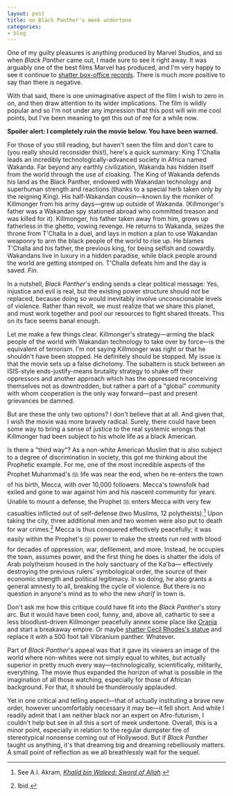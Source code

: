 ```yaml
---
layout: post
title: on Black Panther's meek undertone
categories:
- blog
---
```

One of my guilty pleasures is anything produced by Marvel Studios, and so when *Black Panther* came out, I made sure to see it right away. It was arguably one of the best films Marvel has produced, and I'm very happy to see it continue to [shatter box-office records](http://www.latimes.com/entertainment/movies/la-et-mn-box-office-black-panther-20180220-story.html). There is much more positive to say than there is negative.

With that said, there is one unimaginative aspect of the film I wish to zero in on, and then draw attention to its wider implications. The film is wildly popular and so I'm not under any impression that this post will win me cool points, but I've been meaning to get this out of me for a while now.

**Spoiler alert: I completely ruin the movie below. You have been warned.**

For those of you still reading, but haven't seen the film and don't care to (you really should reconsider this!), here's a quick summary: King T'Challa leads an incredibly technologically-advanced society in Africa named Wakanda. Far beyond any earthly civilization, Wakanda has hidden itself from the world through the use of cloaking. The King of Wakanda defends his land as the Black Panther, endowed with Wakandan technology and superhuman strength and reactions (thanks to a special herb taken only by the reigning King). His half-Wakandan cousin—known by the moniker of Killmonger from his army days—grew up outside of Wakanda. (Killmonger's father was a Wakandan spy stationed abroad who committed treason and was killed for it). Killmonger, his father taken away from him, grows up fatherless in the ghetto, vowing revenge. He returns to Wakanda, seizes the throne from T'Challa in a duel, and lays in motion a plan to use Wakandan weaponry to arm the black people of the world to rise up. He blames T'Challa and his father, the previous king, for being selfish and cowardly. Wakandans live in luxury in a hidden paradise, while black people around the world are getting stomped on. T'Challa defeats him and the day is saved. *Fin*.

In a nutshell, *Black Panther*'s ending sends a clear political message: Yes, injustice and evil is real, but the existing power structure should *not* be replaced, because doing so would inevitably involve unconscionable levels of violence. Rather than revolt, we must realize that we share this planet, and must work together and pool our resources to fight shared threats. This on its face seems banal enough.

Let me make a few things clear. Killmonger's strategy—arming the black people of the world with Wakandan technology to take over by force—is the equivalent of terrorism. I'm not saying Killmonger was right or that he shouldn't have been stopped. He definitely should be stopped. My issue is that the movie sets up a false dichotomy. The subaltern is stuck between an ISIS-style ends-justify-means brutality strategy to shake off their oppressors and another approach which has the oppressed reconceiving themselves not as downtrodden, but rather a part of a "global" community with whom cooperation is the only way forward—past and present grievances be damned.

But are these the only two options? I don't believe that at all. And given that, I wish the movie was more bravely radical. Surely, there could have been some way to bring a sense of justice to the real systemic wrongs that Killmonger had been subject to his whole life as a black American.

Is there a "third way"? As a non-white American Muslim that is also subject to a degree of discrimination in society, this got me thinking about the Prophetic example. For me, one of the most incredible aspects of the Prophet Muhammad's ﷺ life was near the end, when he re-enters the town of his birth, Mecca, with over 10,000 followers. Mecca's townsfolk had exiled and gone to war against him and his nascent community for years. Unable to mount a defense, the Prophet ﷺ enters Mecca with very few casualties inflicted out of self-defense (two Muslims, 12 polytheists).[^1] Upon taking the city, three additional men and two women were also put to death for war crimes.[^2] Mecca is thus conquered effectively peacefully; it was easily within the Prophet's ﷺ power to make the streets run red with blood for decades of oppression, war, defilement, and more. Instead, he occupies the town, assumes power, and the first thing he does is shatter the idols of Arab polytheism housed in the holy sanctuary of the Ka'ba— effectively destroying the previous rulers' symbological order, the source of their economic strength and political legitimacy. In so doing, he also grants a general amnesty to all, breaking the cycle of violence. But there is no question in anyone's mind as to who the new *sharīf* in town is.

Don't ask me how this critique could have fit into the *Black Panther*'s story arc. But it would have been cool, funny, and, above all, cathartic to see a less bloodlust-driven Killmonger peacefully annex some place like [Orania](https://www.cnn.com/2016/12/20/africa/orania-south-africa-afrikaners/index.html) and start a breakaway empire. Or maybe [shatter Cecil Rhodes's statue](https://www.theguardian.com/commentisfree/2016/jan/19/rhodes-fall-oxford-university-inclusivity-black-students) and replace it with a 500 foot tall Vibranium panther. Whatever.

Part of *Black Panther*'s appeal was that it gave its viewers an image of the world where non-whites were not simply equal to whites, but actually superior in pretty much every way—technologically, scientifically, militarily, everything. The movie thus expanded the horizon of what is possible in the imagination of all those watching, especially for those of African background. For that, it should be thunderously applauded.

Yet in one critical and telling aspect—that of actually instituting a brave new order, however uncomfortably necessary it may be—it fell short. And while I readily admit that I am neither black nor an expert on Afro-futurism, I couldn't help but see in all this a sort of meek undertone. Overall, this is a minor point, especially in relation to the regular dumpster fire of stereotypical nonsense coming out of Hollywood. But if *Black Panther* taught us anything, it's that dreaming big and dreaming rebelliously matters. A small point of reflection as we all breathlessly wait for the sequel.

[^1]: See A.I. Akram, *[Khalid bin Waleed: Sword of Allah](https://archive.org/stream/KhalidBinAl-waleedSwordOfAllah.pdf/KhalidBinAl-waleedSwordOfAllah#page/n61/mode/2up/search/column)*.
[^2]: Ibid.
